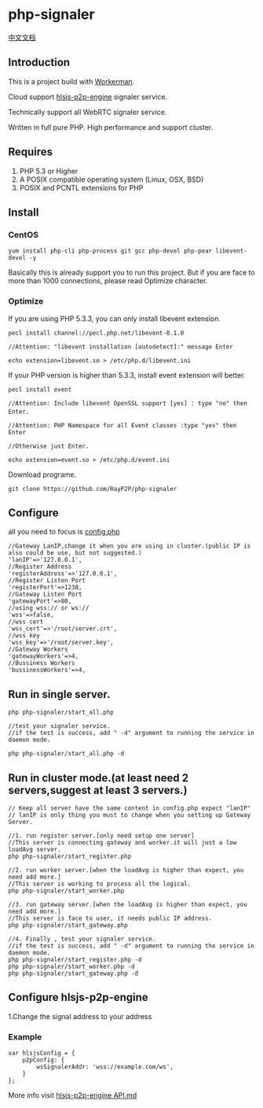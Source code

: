 # php-signaler

[中文文档](README_CN.md "中文文档")

## Introduction
This is a project build with [Workerman](https://github.com/walkor/Workerman "Workerman").

Cloud support [hlsjs-p2p-engine](https://github.com/cdnbye/hlsjs-p2p-engine "hlsjs-p2p-engine") signaler service.

Technically support all WebRTC signaler service.

Written in full pure PHP. High performance and support cluster.

## Requires
1. PHP 5.3 or Higher
2. A POSIX compatible operating system (Linux, OSX, BSD)
3. POSIX and PCNTL extensions for PHP

## Install
### CentOS

	yum install php-cli php-process git gcc php-devel php-pear libevent-devel -y

Basically this is already support you to run this project.
But if you are face to more than 1000 connections, please read Optimize character.

### Optimize

If you are using PHP 5.3.3, you can only install libevent extension.

	pecl install channel://pecl.php.net/libevent-0.1.0 
	
	//Attention: "libevent installation [autodetect]:" message Enter
	
	echo extension=libevent.so > /etc/php.d/libevent.ini
	
If your PHP version is higher than 5.3.3, install event extension will better.

	pecl install event
	
	//Attention: Include libevent OpenSSL support [yes] : type "no" then Enter，
	
	//Attention: PHP Namespace for all Event classes :type "yes" then Enter
	
	//Otherwise just Enter.
	
	echo extension=event.so > /etc/php.d/event.ini
	
Download programe. 

	git clone https://github.com/RayP2P/php-signaler

## Configure

all you need to focus is [config.php](https://github.com/RayP2P/php-signaler/blob/master/config.php "config.php")
	
	//Gateway LanIP,change it when you are using in cluster.(public IP is also could be use, but not suggested.)
	'lanIP'=>'127.0.0.1',
	//Register Address
	'registerAddress'=>'127.0.0.1',
	//Register Listen Port
	'registerPort'=>1238,
	//Gateway Listen Port
	'gatewayPort'=>80,
	//using wss:// or ws://
	'wss'=>false,
	//wss cert
	'wss_cert'=>'/root/server.crt',
	//wss key
	'wss_key'=>'/root/server.key',
	//Gateway Workers
	'gatewayWorkers'=>4,
	//Bussiness Workers
	'bussinessWorkers'=>4,

## Run in single server.
	
	php php-signaler/start_all.php
	
	//test your signaler service. 
	//if the test is success, add " -d" argument to running the service in daemon mode.
	
	php php-signaler/start_all.php -d
	
## Run in cluster mode.(at least need 2 servers,suggest at least 3 servers.)

	// Keep all server have the same content in config.php expect "lanIP"
	// lanIP is only thing you must to change when you setting up Gateway Server.
	
	//1. run register server.[only need setup one server]
	//This server is connecting gateway and worker.it will just a low loadAvg server.
	php php-signaler/start_register.php
	
	//2. run worker server.[when the loadAvg is higher than expect, you need add more.]
	//This server is working to process all the logical.
	php php-signaler/start_worker.php
	
	//3. run gateway server.[when the loadAvg is higher than expect, you need add more.]
	//This server is face to user, it needs public IP address.
	php php-signaler/start_gateway.php
	
	//4. Finally , test your signaler service. 
	//if the test is success, add " -d" argument to running the service in daemon mode.
	php php-signaler/start_register.php -d
	php php-signaler/start_worker.php -d
	php php-signaler/start_gateway.php -d
	
## Configure hlsjs-p2p-engine

1.Change the signal address to your address
### Example
	var hlsjsConfig = {
        p2pConfig: {
            wsSignalerAddr: 'wss://example.com/ws',
        }
    };
More info visit [hlsjs-p2p-engine API.md](https://github.com/cdnbye/hlsjs-p2p-engine/blob/master/docs/English/API.md "hlsjs-p2p-engine API.md")
